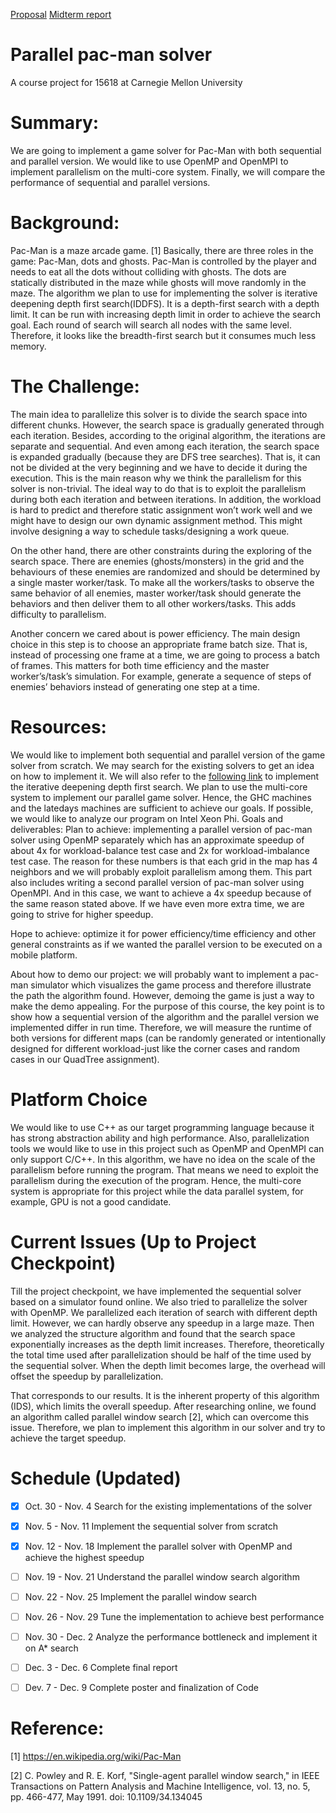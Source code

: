 [Proposal](/index.md)
[Midterm report](/midterm_report.md)

# Parallel pac-man solver
A course project for 15618 at Carnegie Mellon University

# Summary:
We are going to implement a game solver for Pac-Man with both sequential and parallel version. We would like to use OpenMP and OpenMPI to implement parallelism on the multi-core system. Finally, we will compare the performance of sequential and parallel versions.

# Background:
Pac-Man is a maze arcade game. [1] Basically, there are three roles in the game: Pac-Man, dots and ghosts. Pac-Man is controlled by the player and needs to eat all the dots without colliding with ghosts. The dots are statically distributed in the maze while ghosts will move randomly in the maze.
The algorithm we plan to use for implementing the solver is iterative deepening depth first search(IDDFS). It is a depth-first search with a depth limit. It can be run with increasing depth limit in order to achieve the search goal. Each round of search will search all nodes with the same level. Therefore, it looks like the breadth-first search but it consumes much less memory. 

# The Challenge: 
The main idea to parallelize this solver is to divide the search space into different chunks. However, the search space is gradually generated through each iteration. Besides, according to the original algorithm, the iterations are separate and sequential. And even among each iteration, the search space is expanded gradually (because they are DFS tree searches). That is, it can not be divided at the very beginning and we have to decide it during the execution. This is the main reason why we think the parallelism for this solver is non-trivial. The ideal way to do that is to exploit the parallelism during both each iteration and between iterations. 
In addition, the workload is hard to predict and therefore static assignment won’t work well and we might have to design our own dynamic assignment method. This might involve designing a way to schedule tasks/designing a work queue. 

On the other hand, there are other constraints during the exploring of the search space. There are enemies (ghosts/monsters) in the grid and the behaviours of these enemies are randomized and should be determined by a single master worker/task. To make all the workers/tasks to observe the same behavior of all enemies, master worker/task should generate the behaviors and then deliver them to all other workers/tasks. This adds difficulty to parallelism. 

Another concern we cared about is power efficiency. The main design choice in this step is to choose an appropriate frame batch size. That is, instead of processing one frame at a time, we are going to process a batch of frames. This matters for both time efficiency and the master worker’s/task’s simulation. For example, generate a sequence of steps of enemies’ behaviors instead of generating one step at a time.

# Resources:
We would like to implement both sequential and parallel version of the game solver from scratch. We may search for the existing solvers to get an idea on how to implement it. We will also refer to the [following link](https://www.geeksforgeeks.org/iterative-deepening-searchids-iterative-deepening-depth-first-searchiddfs/) to implement the iterative deepening depth first search. 
We plan to use the multi-core system to implement our parallel game solver. Hence, the GHC machines and the latedays machines are sufficient to achieve our goals. If possible, we would like to analyze our program on Intel Xeon Phi.
Goals and deliverables:
Plan to achieve: implementing a parallel version of pac-man solver using OpenMP separately which has an approximate speedup of about 4x for workload-balance test case and 2x for workload-imbalance test case. The reason for these numbers is that each grid in the map has 4 neighbors and we will probably exploit parallelism among them. This part also includes writing a second parallel version of pac-man solver using OpenMPI. And in this case, we want to achieve a 4x speedup because of the same reason stated above. If we have even more extra time, we are going to strive for higher speedup. 

Hope to achieve: optimize it for power efficiency/time efficiency and other general constraints as if we wanted the parallel version to be executed on a mobile platform. 

About how to demo our project: we will probably want to implement a pac-man simulator which visualizes the game process and therefore illustrate the path the algorithm found. However, demoing the game is just a way to make the demo appealing. For the purpose of this course, the key point is to show how a sequential version of the algorithm and the parallel version we implemented differ in run time. Therefore, we will measure the runtime of both versions for different maps (can be randomly generated or intentionally designed for different workload-just like the corner cases and random cases in our QuadTree assignment). 

# Platform Choice 
We would like to use C++ as our target programming language because it has strong abstraction ability and high performance. Also, parallelization tools we would like to use in this project such as OpenMP and OpenMPI can only support C/C++.
In this algorithm, we have no idea on the scale of the parallelism before running the program. That means we need to exploit the parallelism during the execution of the program. Hence, the multi-core system is appropriate for this project while the data parallel system, for example, GPU is not a good candidate.

# Current Issues (Up to Project Checkpoint)
Till the project checkpoint, we have implemented the sequential solver based on a simulator found online. We also tried to parallelize the solver with OpenMP. We parallelized each iteration of search with different depth limit. However, we can hardly observe any speedup in a large maze. Then we analyzed the structure algorithm and found that the search space exponentially increases as the depth limit increases. Therefore, theoretically the total time used after parallelization should be half of the time used by the sequential solver. When the depth limit becomes large, the overhead will offset the speedup by parallelization.

That corresponds to our results. It is the inherent property of this algorithm (IDS), which limits the overall speedup. After researching online, we found an algorithm called parallel window search [2], which can overcome this issue. Therefore, we plan to implement this algorithm in our solver and try to achieve the target speedup. 

# Schedule (Updated)
- [x] Oct. 30 - Nov. 4      Search for the existing implementations of the solver

- [x] Nov. 5 - Nov. 11      Implement the sequential solver from scratch

- [x] Nov. 12 - Nov. 18     Implement the parallel solver with OpenMP and achieve the highest speedup

- [ ] Nov. 19 - Nov. 21     Understand the parallel window search algorithm
  
- [ ] Nov. 22 - Nov. 25     Implement the parallel window search

- [ ] Nov. 26 - Nov. 29     Tune the implementation to achieve best performance

- [ ] Nov. 30 - Dec. 2      Analyze the performance bottleneck and implement it on A* search

- [ ] Dec. 3 - Dec. 6       Complete final report

- [ ] Dev. 7 - Dec. 9       Complete poster and finalization of Code

# Reference:
[1] https://en.wikipedia.org/wiki/Pac-Man

[2] C. Powley and R. E. Korf, "Single-agent parallel window search," in IEEE Transactions on Pattern Analysis and Machine Intelligence, vol. 13, no. 5, pp. 466-477, May 1991. doi: 10.1109/34.134045

